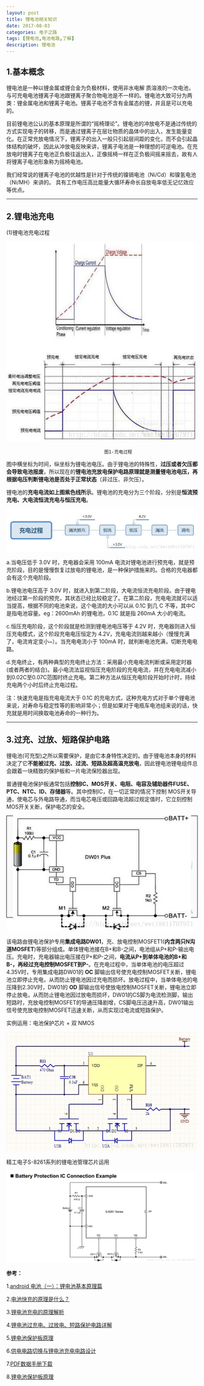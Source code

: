 ```yaml
---
layout: post
title: 锂电池相关知识
date: 2017-08-03
categories: 电子之路
tags: [锂电池,电池电路,了解]
description: 锂电池
---
```


## **1.基本概念**
 
锂电池是一种以锂金属或锂合金为负极材料，使用非水电解 质溶液的一次电池，与可充电电池锂离子电池跟锂离子聚合物电池是不一样的。锂电池大致可分为两类：锂金属电池和锂离子电池。锂离子电池不含有金属态的锂，并且是可以充电的。

目前锂电池公认的基本原理是所谓的“摇椅理论”。锂电池的冲放电不是通过传统的方式实现电子的转移，而是通过锂离子在层壮物质的晶体中的出入，发生能量变化。在正常充放电情况下，锂离子的出入一般只引起层间距的变化，而不会引起晶体结构的破坏，因此从冲放电反映来讲，锂离子电池是一种理想的可逆电池。在充放电时锂离子在电池正负极往返出入，正像摇椅一样在正负极间摇来摇去，故有人将锂离子电池形象称为摇椅电池。

我们经常说的锂离子电池的优越性是针对于传统的镍镉电池（Ni/Cd）和镍氢电池（Ni/MH）来讲的。 具有工作电压高比能量大循环寿命长自放电率低无记忆效应等优点。

_____

## **2.锂电池充电**
 
(1)锂电池充电过程

![这里写图片描述](/images/blog/technology/li_battery_1.jpg)

                                        图1-充电过程
                                        
图中横坐标为时间，纵坐标为锂电池电压。由于锂电池的特殊性，**过压或者欠压都会导致电池报废**，所以现在的**锂电池充放电保护电路原理就是测量锂电池电压，再根据电压判断锂电池是否处于正常状态**（非过压、非欠压）。
 
 锂电池的**充电电流如上图紫色线所示**。锂电池的充电分为三个阶段，分别是**恒流预充电、大电流恒流充电与恒压充电**。

![这里写图片描述](/images/blog/technology/li_battery_2.jpg)

 a.当电压低于 3.0V 时，充电器会采用 100mA 电流对锂电池进行预充电，就是预充阶段，目的是慢慢恢复过放电的锂电池，是一种保护措施来的。合格的充电器都会有这个充电阶段。

b.锂电池电压高于 3.0V 时，就进入到第二阶段，大电流恒流充电阶段。由于锂电池经过第一阶段的预充，其状态已经比较稳定了。在第二阶段，充电电流就可以适当提高，根据不同的电池来说，这个电流的大小可以从 0.1C 到几 C 不等，其中C是指电池容量。eg：2600mAh 的锂电池，0.1C 就是指 260mA 大小的电流。

c.恒压充电阶段，这个阶段就是检测到锂电池电压等于 4.2V 时，充电器则进入恒压充电模式，这个阶段充电电压恒定为 4.2V，充电电流则越来越小（慢慢充满了，电流肯定变小~）。当充电电流小于 100mA 时，就判断电池充满，切断充电电路。

d.充电终止，有两种典型的充电终止方法：采用最小充电电流判断或采用定时器(或者两者的结合)。最小电流法监视恒压充电阶段的充电电流，并在充电电流减小到0.02C至0.07C范围时终止充电。第二种方法从恒压充电阶段开始时计时，持续充电两个小时后终止充电过程。
 
 注：快速充电是指充电电流大于 0.1C 的充电方式，这种充电方式对于单个锂电池来说，对寿命与稳定性等的影响非常小；但是如果对于电瓶车电池组来说的话，快充就是用时间换取电池寿命的一种行为。
 
 ______
 
## **3.过充、过放、短路保护电路**

 锂电池(可充型)之所以需要保护，是由它本身特性决定的。由于锂电池本身的材料决定了它**不能被过充、过放、过流、短路及超高温充放电**，因此锂电池锂电组件总会跟着一块精致的保护板和一片电流保险器出现。

 普通锂电池保护板通常包括**控制IC、MOS开关、电阻、电容及辅助器件FUSE、PTC、NTC、ID、存储器**等。其中控制IC，在一切正常的情况下控制 MOS开关导通，使电芯与外电路导通，而当电芯电压或回路电流超过规定值时，它立刻控制MOS开关关断，保护电芯的安全。

![这里写图片描述](/images/blog/technology/li_battery_3.jpg)

该电路由锂电池保护专用**集成电路DW01**，充、放电控制MOSFET1(**内含两只N沟道MOSFET**)等部分组成。单体锂电池接在B+和B-之间，电池组从P+和P-输出电压。充电时，充电器输出电压接在P+和P-之间，**电流从P+到单体电池的B+和B-，再经过充电控制MOSFET到P-**。在充电过程中，当单体电池的电压超过4.35V时，专用集成电路DW01的 **OC** 脚输出信号使充电控制MOSFET关断，锂电池立即停止充电，从而防止锂电池因过充电而损坏。放电过程中，当单体电池的电压降到2.30V时，DW01的 **OD** 脚输出信号使放电控制MOSFET关断，锂电池立即停止放电，从而防止锂电池因过放电而损坏，DW01的CS脚为电流检测脚，输出短路时，充放电控制MOSFET的导通压降剧增，CS脚电压迅速升高，DW01输出信号使充放电控制MOSFET迅速关断，从而实现过电流或短路保护。

实例运用：电池保护芯片 + 双 NMOS	

![这里写图片描述](/images/blog/technology/li_battery_4.jpg)

精工电子S-8261系列的锂电池管理芯片运用

![这里写图片描述](/images/blog/technology/li_battery_5.png)


**参考：**

 1.[android 电池（一）：锂电池基本原理篇](http://blog.csdn.net/xubin341719/article/details/8497830)

2.[电池快充的原理是什么？](https://www.zhihu.com/question/23831848/answer/25850047?utm_campaign=rss&utm_medium=rss&utm_source=rss&utm_content=title)

3.[锂电池充电的原理解析](http://libattery.ofweek.com/2014-11/ART-36001-11000-28898666.html)

4.[锂电池过充电、过放电、短路保护电路详解](http://www.21ic.com/app/power/201204/117717.htm)

5.[锂电池保护板原理 ](http://linear.eefocus.com/module/forum/thread-594025-1-1.html)

6.[供电电路切换与锂电池充电电路设计 ](http://www.cnblogs.com/LittleTiger/p/4402760.html)

7.[PDF数据手册下载](https://www.ablicinc.com/cn/semicon/products/power-management-ic/lithium-ion-battery-protection-ic/)

8.[锂电池保护板原理](http://m.dzsc.com/data/2015-8-31/108714.html)
